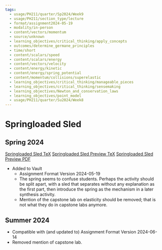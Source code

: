 ```yaml
---
tags:
  - usage/PH211/quarter/Sp2024/Week9
  - usage/PH211/section_type/lecture
  - format/assignment2024-05-19
  - modality/in-person
  - content/vectors/momentum
  - source/unknown
  - learning_objectives/critical_thinking/apply_concepts
  - outcomes/determine_germane_principles
  - time/short
  - content/scalars/speed
  - content/scalars/energy
  - content/vectors/velocity
  - content/energy/kinetic
  - content/energy/spring_potential
  - content/momentum/collisions/superelastic
  - learning_objectives/critical_thinking/manageable_pieces
  - learning_objectives/critical_thinking/sensemaking
  - learning_objectives/Newton_and_conservation_laws
  - learning_objectives/point_model
  - usage/PH211/quarter/Su2024/Week8
---
```

# Springloaded Sled
## Spring 2024
[Springloaded Sled TeX](./Springloaded_Sled.tex)
[Springloaded Sled Preview TeX](./Springloaded_Sled_Preview.tex)
[Springloaded Sled Preview PDF](./Springloaded_Sled_Preview.pdf)
* Added to Vault
	* Assignment Format Version 2024-05-19
	* The spring seems to confuse students. Perhaps the activity should be split apart, with a sled that separates without any explanation as the first part, then introduce the spring as the mechanism in a later synthesis activity.
	* Mention of the capstone lab on elasticity should be removed; that is not what they do in capstone labs anymore.
## Summer 2024
* Compatible with (and updated to) Assignment Format Version 2024-06-14
* Removed mention of capstone lab.
